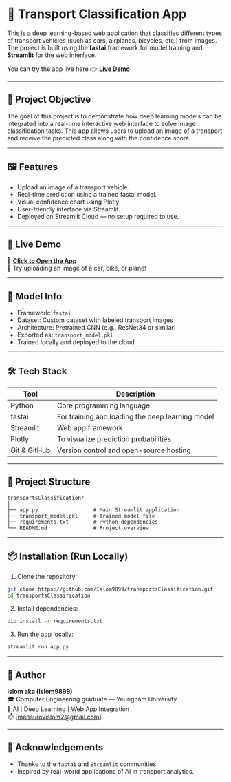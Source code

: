 
# 🚗 Transport Classification App

This is a deep learning-based web application that classifies different types of transport vehicles (such as cars, airplanes, bicycles, etc.) from images. The project is built using the **fastai** framework for model training and **Streamlit** for the web interface.

You can try the app live here 👉 **[Live Demo](https://islom-transport-classifier.streamlit.app/)**

---

## 📌 Project Objective

The goal of this project is to demonstrate how deep learning models can be integrated into a real-time interactive web interface to solve image classification tasks. This app allows users to upload an image of a transport and receive the predicted class along with the confidence score.

---

## 🖼️ Features

- Upload an image of a transport vehicle.
- Real-time prediction using a trained fastai model.
- Visual confidence chart using Plotly.
- User-friendly interface via Streamlit.
- Deployed on Streamlit Cloud — no setup required to use.

---

## 🚀 Live Demo

🔗 **[Click to Open the App](https://islom-transport-classifier.streamlit.app/)**  
📸 Try uploading an image of a car, bike, or plane!

---

## 🧠 Model Info

- Framework: `fastai`
- Dataset: Custom dataset with labeled transport images
- Architecture: Pretrained CNN (e.g., ResNet34 or similar)
- Exported as: `transport_model.pkl`
- Trained locally and deployed to the cloud

---

## 🛠️ Tech Stack

| Tool        | Description                                  |
|-------------|----------------------------------------------|
| Python      | Core programming language                    |
| fastai      | For training and loading the deep learning model |
| Streamlit   | Web app framework                            |
| Plotly      | To visualize prediction probabilities        |
| Git & GitHub| Version control and open-source hosting      |

---

## 📁 Project Structure

```
transportsClassification/
│
├── app.py                  # Main Streamlit application
├── transport_model.pkl     # Trained model file
├── requirements.txt        # Python dependencies
└── README.md               # Project overview
```

---

## 📦 Installation (Run Locally)

1. Clone the repository:

```bash
git clone https://github.com/Islom9899/transportsClassification.git
cd transportsClassification
```

2. Install dependencies:

```bash
pip install -r requirements.txt
```

3. Run the app locally:

```bash
streamlit run app.py
```

---

## 👤 Author

**Islom aka (Islom9899)**  
🎓 Computer Engineering graduate — Yeungnam University  
🎯 AI | Deep Learning | Web App Integration  
📫 [mansurovislom2@gmail.com]

---

## 🙌 Acknowledgements

- Thanks to the `fastai` and `Streamlit` communities.
- Inspired by real-world applications of AI in transport analytics.
